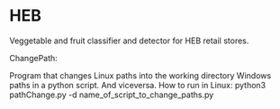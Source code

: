 # HEB
Veggetable and fruit classifier and detector for HEB retail stores. 


ChangePath:

Program that changes Linux paths into the 
working directory Windows paths
in a python script. And viceversa.
How to run in Linux:
     python3 pathChange.py -d name_of_script_to_change_paths.py


